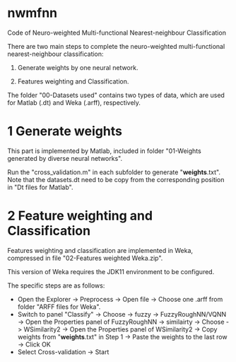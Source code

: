 # nwmfnn
Code of Neuro-weighted Multi-functional Nearest-neighbour Classification



There are two main steps to complete the neuro-weighted multi-functional nearest-neighbour classification: 

1) Generate weights by one neural network.   

2) Features weighting and Classification.  




The folder "00-Datasets used" contains two types of data, which are used for Matlab (.dt) and Weka (.arff), respectively.



# 1 Generate weights

This part is implemented by Matlab, included in folder "01-Weights generated by diverse neural networks".

Run the "cross_validation.m" in each subfolder to generate "**weights**.txt". Note that the datasets.dt need to be copy from the corresponding position in "Dt files for Matlab".

# 2 Feature weighting and Classification 
Features weighting and classification are implemented in Weka, compressed in file "02-Features weighted Weka.zip".

This version of Weka requires the JDK11 environment to be configured.

The specific steps are as follows:
- Open the Explorer -> Preprocess -> Open file -> Choose one .arff from folder "ARFF files for Weka". 
- Switch to panel "Classify" -> Choose -> fuzzy -> FuzzyRoughNN/VQNN -> Open the Properties panel of FuzzyRoughNN -> similairty -> Choose -> WSimilarity2 -> Open the Properties panel of WSimilarity2 -> Copy weights from "**weights**.txt" in Step 1 -> Paste the weights to the last row -> Click OK
- Select Cross-validation -> Start


















